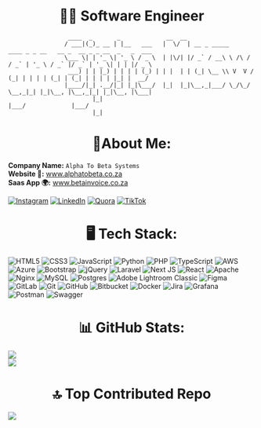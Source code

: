 <h1 align="center"> 👨‍💻 Software Engineer</h1>

```
                 ____  _       _             __  __                                                            
                / ___|(_)_ __ | |__   ___   |  \/  | __ _ _____      ____ _ _ __   __ _  __ _ _ __  _   _  ___ 
                \___ \| | '_ \| '_ \ / _ \  | |\/| |/ _` / __\ \ /\ / / _` | '_ \ / _` |/ _` | '_ \| | | |/ _ \
                 ___) | | |_) | | | | (_) | | |  | | (_| \__ \\ V  V / (_| | | | | (_| | (_| | | | | |_| |  __/
                |____/|_| .__/|_| |_|\___/  |_|  |_|\__,_|___/ \_/\_/ \__,_|_| |_|\__, |\__,_|_| |_|\__, |\___|
                        |_|                                                       |___/             |___/      
                        |_|                
```

## <h1 align="center">🥸About Me:</h1>
<strong>Company Name:</strong> `Alpha To Beta Systems` <br>
<strong>Website 🔗:</strong> <a href="https://alphatobeta.co.za" target="_blank">www.alphatobeta.co.za</a><br>
<strong>Saas App 🌍:</strong> <a href="https://betainvoice.co.za" target="_blank">www.betainvoice.co.za</a><br>

[![Instagram](https://img.shields.io/badge/Instagram-%23E4405F.svg?logo=Instagram&logoColor=white)](https://instagram.com/m60_live) [![LinkedIn](https://img.shields.io/badge/LinkedIn-%230077B5.svg?logo=linkedin&logoColor=white)](https://linkedin.com/in/smaswanganye) [![Quora](https://img.shields.io/badge/Quora-%23B92B27.svg?logo=Quora&logoColor=white)](https://quora.com/profile/Sipho-Maswanganye-1) [![TikTok](https://img.shields.io/badge/TikTok-%23000000.svg?logo=TikTok&logoColor=white)](https://tiktok.com/@m60.frames) 

## <h1 align="center">🖥️ Tech Stack:</h1>
![HTML5](https://img.shields.io/badge/html5-%23E34F26.svg?style=for-the-badge&logo=html5&logoColor=white) ![CSS3](https://img.shields.io/badge/css3-%231572B6.svg?style=for-the-badge&logo=css3&logoColor=white) ![JavaScript](https://img.shields.io/badge/javascript-%23323330.svg?style=for-the-badge&logo=javascript&logoColor=%23F7DF1E) ![Python](https://img.shields.io/badge/python-3670A0?style=for-the-badge&logo=python&logoColor=ffdd54) ![PHP](https://img.shields.io/badge/php-%23777BB4.svg?style=for-the-badge&logo=php&logoColor=white) ![TypeScript](https://img.shields.io/badge/typescript-%23007ACC.svg?style=for-the-badge&logo=typescript&logoColor=white) ![AWS](https://img.shields.io/badge/AWS-%23FF9900.svg?style=for-the-badge&logo=amazon-aws&logoColor=white) ![Azure](https://img.shields.io/badge/azure-%230072C6.svg?style=for-the-badge&logo=microsoftazure&logoColor=white) ![Bootstrap](https://img.shields.io/badge/bootstrap-%238511FA.svg?style=for-the-badge&logo=bootstrap&logoColor=white) ![jQuery](https://img.shields.io/badge/jquery-%230769AD.svg?style=for-the-badge&logo=jquery&logoColor=white) ![Laravel](https://img.shields.io/badge/laravel-%23FF2D20.svg?style=for-the-badge&logo=laravel&logoColor=white) ![Next JS](https://img.shields.io/badge/Next-black?style=for-the-badge&logo=next.js&logoColor=white) ![React](https://img.shields.io/badge/react-%2320232a.svg?style=for-the-badge&logo=react&logoColor=%2361DAFB) ![Apache](https://img.shields.io/badge/apache-%23D42029.svg?style=for-the-badge&logo=apache&logoColor=white) ![Nginx](https://img.shields.io/badge/nginx-%23009639.svg?style=for-the-badge&logo=nginx&logoColor=white) ![MySQL](https://img.shields.io/badge/mysql-4479A1.svg?style=for-the-badge&logo=mysql&logoColor=white) ![Postgres](https://img.shields.io/badge/postgres-%23316192.svg?style=for-the-badge&logo=postgresql&logoColor=white) ![Adobe Lightroom Classic](https://img.shields.io/badge/Adobe%20Lightroom%20Classic-31A8FF.svg?style=for-the-badge&logo=Adobe%20Lightroom%20Classic&logoColor=white) ![Figma](https://img.shields.io/badge/figma-%23F24E1E.svg?style=for-the-badge&logo=figma&logoColor=white) ![GitLab](https://img.shields.io/badge/gitlab-%23181717.svg?style=for-the-badge&logo=gitlab&logoColor=white) ![Git](https://img.shields.io/badge/git-%23F05033.svg?style=for-the-badge&logo=git&logoColor=white) ![GitHub](https://img.shields.io/badge/github-%23121011.svg?style=for-the-badge&logo=github&logoColor=white) ![Bitbucket](https://img.shields.io/badge/bitbucket-%230047B3.svg?style=for-the-badge&logo=bitbucket&logoColor=white) ![Docker](https://img.shields.io/badge/docker-%230db7ed.svg?style=for-the-badge&logo=docker&logoColor=white) ![Jira](https://img.shields.io/badge/jira-%230A0FFF.svg?style=for-the-badge&logo=jira&logoColor=white) ![Grafana](https://img.shields.io/badge/grafana-%23F46800.svg?style=for-the-badge&logo=grafana&logoColor=white) ![Postman](https://img.shields.io/badge/Postman-FF6C37?style=for-the-badge&logo=postman&logoColor=white) ![Swagger](https://img.shields.io/badge/-Swagger-%23Clojure?style=for-the-badge&logo=swagger&logoColor=white) 

## <h1 align="center">📊 GitHub Stats:</h1>
![](https://github-readme-stats.vercel.app/api?username=M60-live&theme=dark&hide_border=true&include_all_commits=true&count_private=true)<br/>
![](https://nirzak-streak-stats.vercel.app/?user=M60-live&theme=dark&hide_border=true)

## <h1 align="center">🔝 Top Contributed Repo</h1>
![](https://github-contributor-stats.vercel.app/api?username=M60-live&limit=5&theme=dark&combine_all_yearly_contributions=true)
